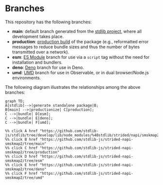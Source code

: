 <!--

@license Apache-2.0

Copyright (c) 2022 The Stdlib Authors.

Licensed under the Apache License, Version 2.0 (the "License");
you may not use this file except in compliance with the License.
You may obtain a copy of the License at

    http://www.apache.org/licenses/LICENSE-2.0

Unless required by applicable law or agreed to in writing, software
distributed under the License is distributed on an "AS IS" BASIS,
WITHOUT WARRANTIES OR CONDITIONS OF ANY KIND, either express or implied.
See the License for the specific language governing permissions and
limitations under the License.

-->

# Branches

This repository has the following branches:

-   **main**: default branch generated from the [stdlib project][stdlib-url], where all development takes place.
-   **production**: [production build][production-url] of the package (e.g., reformatted error messages to reduce bundle sizes and thus the number of bytes transmitted over a network).
-   **esm**: [ES Module][esm-url] branch for use via a `script` tag without the need for installation and bundlers.
-   **deno**: [Deno][deno-url] branch for use in Deno.
-   **umd**: [UMD][umd-url] branch for use in Observable, or in dual browser/Node.js environments.

The following diagram illustrates the relationships among the above branches:

```mermaid
graph TD;
A[stdlib]-->|generate standalone package|B;
B[main] -->|productionize| C[production];
C -->|bundle| D[esm];
C -->|bundle| E[deno];
C -->|bundle| F[umd];

%% click A href "https://github.com/stdlib-js/stdlib/tree/develop/lib/node_modules/%40stdlib/strided/napi/smskmap2"
%% click B href "https://github.com/stdlib-js/strided-napi-smskmap2/tree/main"
%% click C href "https://github.com/stdlib-js/strided-napi-smskmap2/tree/production"
%% click D href "https://github.com/stdlib-js/strided-napi-smskmap2/tree/esm"
%% click E href "https://github.com/stdlib-js/strided-napi-smskmap2/tree/deno"
%% click F href "https://github.com/stdlib-js/strided-napi-smskmap2/tree/umd"
```

[stdlib-url]: https://github.com/stdlib-js/stdlib/tree/develop/lib/node_modules/%40stdlib/strided/napi/smskmap2
[production-url]: https://github.com/stdlib-js/strided-napi-smskmap2/tree/production
[deno-url]: https://github.com/stdlib-js/strided-napi-smskmap2/tree/deno
[umd-url]: https://github.com/stdlib-js/strided-napi-smskmap2/tree/umd
[esm-url]: https://github.com/stdlib-js/strided-napi-smskmap2/tree/esm